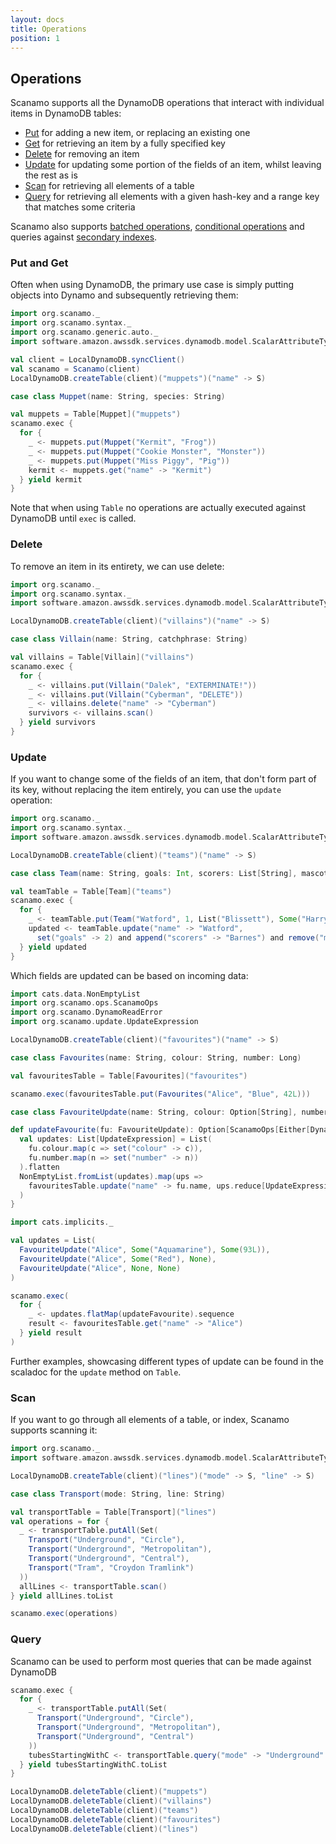 ```yaml
---
layout: docs
title: Operations 
position: 1
---
```


## Operations

Scanamo supports all the DynamoDB operations that interact with individual items in DynamoDB tables:

 * [Put](#put-and-get) for adding a new item, or replacing an existing one
 * [Get](#put-and-get) for retrieving an item by a fully specified key
 * [Delete](#delete) for removing an item
 * [Update](#update) for updating some portion of the fields of an item, whilst leaving the rest 
 as is
 * [Scan](#scan) for retrieving all elements of a table
 * [Query](#query) for retrieving all elements with a given hash-key and a range key that matches
 some criteria
 
Scanamo also supports [batched operations](batch-operations.md), [conditional operations](conditional-operations.md) 
and queries against [secondary indexes](using-indexes.md).
 
### Put and Get

Often when using DynamoDB, the primary use case is simply putting objects into 
Dynamo and subsequently retrieving them:

```scala mdoc:silent
import org.scanamo._
import org.scanamo.syntax._
import org.scanamo.generic.auto._
import software.amazon.awssdk.services.dynamodb.model.ScalarAttributeType._

val client = LocalDynamoDB.syncClient()
val scanamo = Scanamo(client)
LocalDynamoDB.createTable(client)("muppets")("name" -> S)

case class Muppet(name: String, species: String)
```
```scala mdoc:nest
val muppets = Table[Muppet]("muppets")
scanamo.exec {
  for {
    _ <- muppets.put(Muppet("Kermit", "Frog"))
    _ <- muppets.put(Muppet("Cookie Monster", "Monster"))
    _ <- muppets.put(Muppet("Miss Piggy", "Pig"))
    kermit <- muppets.get("name" -> "Kermit")
  } yield kermit
}
```

Note that when using `Table` no operations are actually executed against DynamoDB until `exec` is called. 

### Delete

To remove an item in its entirety, we can use delete:

```scala mdoc:silent
import org.scanamo._
import org.scanamo.syntax._
import software.amazon.awssdk.services.dynamodb.model.ScalarAttributeType._

LocalDynamoDB.createTable(client)("villains")("name" -> S)

case class Villain(name: String, catchphrase: String)
```
```scala mdoc
val villains = Table[Villain]("villains")
scanamo.exec {
  for {
    _ <- villains.put(Villain("Dalek", "EXTERMINATE!"))
    _ <- villains.put(Villain("Cyberman", "DELETE"))
    _ <- villains.delete("name" -> "Cyberman")
    survivors <- villains.scan()
  } yield survivors
}
```

### Update

If you want to change some of the fields of an item, that don't form part of its key,
 without replacing the item entirely, you can use the `update` operation:

```scala mdoc:silent
import org.scanamo._
import org.scanamo.syntax._
import software.amazon.awssdk.services.dynamodb.model.ScalarAttributeType._

LocalDynamoDB.createTable(client)("teams")("name" -> S)

case class Team(name: String, goals: Int, scorers: List[String], mascot: Option[String])
```

```scala mdoc
val teamTable = Table[Team]("teams")
scanamo.exec {
  for {
    _ <- teamTable.put(Team("Watford", 1, List("Blissett"), Some("Harry the Hornet")))
    updated <- teamTable.update("name" -> "Watford", 
      set("goals" -> 2) and append("scorers" -> "Barnes") and remove("mascot"))
  } yield updated
}
```

Which fields are updated can be based on incoming data:

```scala mdoc:silent
import cats.data.NonEmptyList
import org.scanamo.ops.ScanamoOps
import org.scanamo.DynamoReadError
import org.scanamo.update.UpdateExpression

LocalDynamoDB.createTable(client)("favourites")("name" -> S)

case class Favourites(name: String, colour: String, number: Long)
```

```scala mdoc
val favouritesTable = Table[Favourites]("favourites")

scanamo.exec(favouritesTable.put(Favourites("Alice", "Blue", 42L)))

case class FavouriteUpdate(name: String, colour: Option[String], number: Option[Long])

def updateFavourite(fu: FavouriteUpdate): Option[ScanamoOps[Either[DynamoReadError, Favourites]]] = {
  val updates: List[UpdateExpression] = List(
    fu.colour.map(c => set("colour" -> c)), 
    fu.number.map(n => set("number" -> n))
  ).flatten
  NonEmptyList.fromList(updates).map(ups =>
    favouritesTable.update("name" -> fu.name, ups.reduce[UpdateExpression](_ and _))
  )
}
```
```scala mdoc
import cats.implicits._

val updates = List(
  FavouriteUpdate("Alice", Some("Aquamarine"), Some(93L)),
  FavouriteUpdate("Alice", Some("Red"), None),
  FavouriteUpdate("Alice", None, None)
)

scanamo.exec(
  for {
    _ <- updates.flatMap(updateFavourite).sequence
    result <- favouritesTable.get("name" -> "Alice")
  } yield result
)

```

Further examples, showcasing different types of update can be found in the scaladoc for the `update` method on `Table`.

### Scan

If you want to go through all elements of a table, or index, Scanamo 
supports scanning it:

```scala mdoc:silent
import org.scanamo._
import software.amazon.awssdk.services.dynamodb.model.ScalarAttributeType._

LocalDynamoDB.createTable(client)("lines")("mode" -> S, "line" -> S)

case class Transport(mode: String, line: String)
```
```scala mdoc
val transportTable = Table[Transport]("lines")
val operations = for {
  _ <- transportTable.putAll(Set(
    Transport("Underground", "Circle"),
    Transport("Underground", "Metropolitan"),
    Transport("Underground", "Central"),
    Transport("Tram", "Croydon Tramlink")
  ))
  allLines <- transportTable.scan()
} yield allLines.toList

scanamo.exec(operations)
```

### Query

Scanamo can be used to perform most queries that can be made against DynamoDB

```scala mdoc
scanamo.exec {
  for {
    _ <- transportTable.putAll(Set(
      Transport("Underground", "Circle"),
      Transport("Underground", "Metropolitan"),
      Transport("Underground", "Central")
    ))
    tubesStartingWithC <- transportTable.query("mode" -> "Underground" and ("line" beginsWith "C"))
  } yield tubesStartingWithC.toList
}
```


```scala mdoc:invisible
LocalDynamoDB.deleteTable(client)("muppets")
LocalDynamoDB.deleteTable(client)("villains")
LocalDynamoDB.deleteTable(client)("teams")
LocalDynamoDB.deleteTable(client)("favourites")
LocalDynamoDB.deleteTable(client)("lines")
```